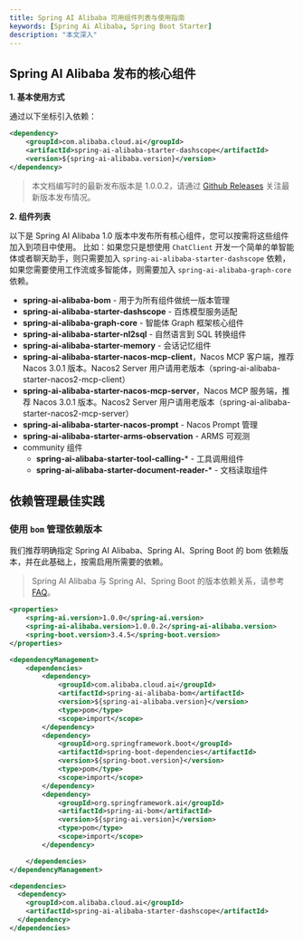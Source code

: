 ```yaml
---
title: Spring AI Alibaba 可用组件列表与使用指南
keywords: [Spring Ai Alibaba, Spring Boot Starter]
description: "本文深入"
---
```


## Spring AI Alibaba 发布的核心组件

**1. 基本使用方式**

通过以下坐标引入依赖：

```xml
<dependency>
	<groupId>com.alibaba.cloud.ai</groupId>
	<artifactId>spring-ai-alibaba-starter-dashscope</artifactId>
	<version>${spring-ai-alibaba.version}</version>
</dependency>
```

> 本文档编写时的最新发布版本是 1.0.0.2，请通过 [Github Releases](https://github.com/alibaba/spring-ai-alibaba/releases) 关注最新版本发布情况。

**2. 组件列表**

以下是 Spring AI Alibaba 1.0 版本中发布所有核心组件，您可以按需将这些组件加入到项目中使用。
比如：如果您只是想使用 `ChatClient` 开发一个简单的单智能体或者聊天助手，则只需要加入 `spring-ai-alibaba-starter-dashscope` 依赖，如果您需要使用工作流或多智能体，则需要加入 `spring-ai-alibaba-graph-core` 依赖。

* **spring-ai-alibaba-bom** - 用于为所有组件做统一版本管理
* **spring-ai-alibaba-starter-dashscope** - 百炼模型服务适配
* **spring-ai-alibaba-graph-core** - 智能体 Graph 框架核心组件
* **spring-ai-alibaba-starter-nl2sql** - 自然语言到 SQL 转换组件
* **spring-ai-alibaba-starter-memory** - 会话记忆组件
* **spring-ai-alibaba-starter-nacos-mcp-client**，Nacos MCP 客户端，推荐 Nacos 3.0.1 版本。Nacos2 Server 用户请用老版本（spring-ai-alibaba-starter-nacos2-mcp-client）
* **spring-ai-alibaba-starter-nacos-mcp-server**，Nacos MCP 服务端，推荐 Nacos 3.0.1 版本。Nacos2 Server 用户请用老版本（spring-ai-alibaba-starter-nacos2-mcp-server）
* **spring-ai-alibaba-starter-nacos-prompt** - Nacos Prompt 管理
* **spring-ai-alibaba-starter-arms-observation** - ARMS 可观测
* community 组件
  * **spring-ai-alibaba-starter-tool-calling-*** - 工具调用组件
  * **spring-ai-alibaba-starter-document-reader-*** - 文档读取组件

## 依赖管理最佳实践

### 使用 `bom` 管理依赖版本
我们推荐明确指定 Spring AI Alibaba、Spring AI、Spring Boot 的 bom 依赖版本，并在此基础上，按需启用所需要的依赖。

> Spring AI Alibaba 与 Spring AI、Spring Boot 的版本依赖关系，请参考 [FAQ](../../faq)。

```xml
<properties>
	<spring-ai.version>1.0.0</spring-ai.version>
	<spring-ai-alibaba.version>1.0.0.2</spring-ai-alibaba.version>
	<spring-boot.version>3.4.5</spring-boot.version>
</properties>

<dependencyManagement>
	<dependencies>
		<dependency>
			<groupId>com.alibaba.cloud.ai</groupId>
			<artifactId>spring-ai-alibaba-bom</artifactId>
			<version>${spring-ai-alibaba.version}</version>
			<type>pom</type>
			<scope>import</scope>
		</dependency>
		<dependency>
			<groupId>org.springframework.boot</groupId>
			<artifactId>spring-boot-dependencies</artifactId>
			<version>${spring-boot.version}</version>
			<type>pom</type>
			<scope>import</scope>
		</dependency>
		<dependency>
			<groupId>org.springframework.ai</groupId>
			<artifactId>spring-ai-bom</artifactId>
			<version>${spring-ai.version}</version>
			<type>pom</type>
			<scope>import</scope>
		</dependency>

	</dependencies>
</dependencyManagement>

<dependencies>
  <dependency>
    <groupId>com.alibaba.cloud.ai</groupId>
    <artifactId>spring-ai-alibaba-starter-dashscope</artifactId>
  </dependency>
</dependencies>
```



